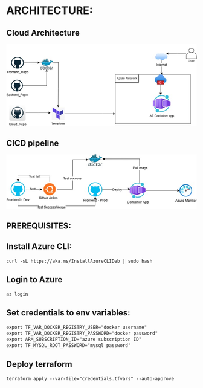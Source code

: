 # ARCHITECTURE:
## Cloud Architecture

![alt text](Cloud_Architecture.jpg)

## CICD pipeline

![alt text](<DevOps Architecture.jpg>)

## PREREQUISITES:
## Install Azure CLI:

```
curl -sL https://aka.ms/InstallAzureCLIDeb | sudo bash
```
## Login to Azure

```
az login
```

## Set credentials to env variables:

```
export TF_VAR_DOCKER_REGISTRY_USER="docker username"
export TF_VAR_DOCKER_REGISTRY_PASSWORD="docker password"
export ARM_SUBSCRIPTION_ID="azure subscription ID"
export TF_MYSQL_ROOT_PASSWORD="mysql password"
```

## Deploy terraform

```
terraform apply --var-file="credentials.tfvars" --auto-approve

```

